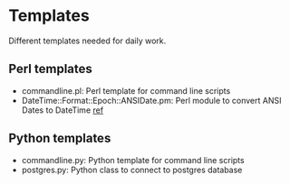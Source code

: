 Templates
=========

Different templates needed for daily work.

Perl templates
--------------
* commandline.pl:   Perl template for command line scripts
* DateTime::Format::Epoch::ANSIDate.pm:  Perl module to convert ANSI Dates to DateTime [ref](https://en.wikipedia.org/wiki/Julian_date#Variants)

Python templates
----------------
* commandline.py:   Python template for command line scripts
* postgres.py:	    Python class to connect to postgres database